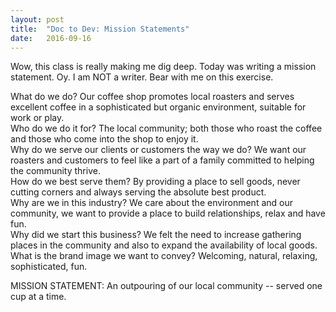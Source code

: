 ```yaml
---
layout: post
title:  "Doc to Dev: Mission Statements"
date:   2016-09-16
---
```

Wow, this class is really making me dig deep. Today was writing a mission statement. Oy. I am NOT a writer. Bear with me on this exercise.

What do we do? Our coffee shop promotes local roasters and serves excellent coffee in a sophisticated but organic environment,
suitable for work or play.  
Who do we do it for? The local community; both those who roast the coffee and those who come into the shop to enjoy it.  
Why do we serve our clients or customers the way we do? We want our roasters and customers to feel like a part of a family committed
to helping the community thrive.  
How do we best serve them? By providing a place to sell goods, never cutting corners and always serving the absolute best product.  
Why are we in this industry? We care about the environment and our community, we want to provide a place to build relationships,
relax and have fun.  
Why did we start this business? We felt the need to increase gathering places in the community and also to expand the availability
of local goods.  
What is the brand image we want to convey? Welcoming, natural, relaxing, sophisticated, fun.  

MISSION STATEMENT: An outpouring of our local community -- served one cup at a time.
